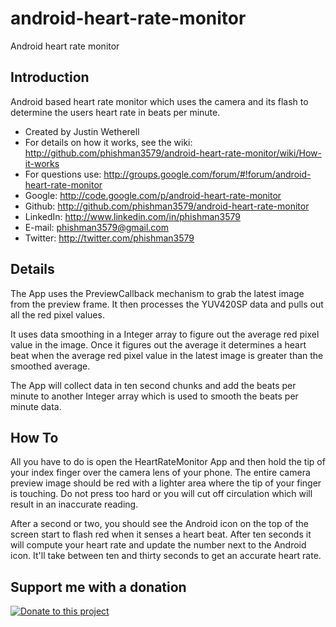 android-heart-rate-monitor
==========================

Android heart rate monitor

## Introduction

Android based heart rate monitor which uses the camera and its flash to determine the users heart rate in beats per minute.

* Created by Justin Wetherell
* For details on how it works, see the wiki: http://github.com/phishman3579/android-heart-rate-monitor/wiki/How-it-works
* For questions use: http://groups.google.com/forum/#!forum/android-heart-rate-monitor
* Google: http://code.google.com/p/android-heart-rate-monitor
* Github: http://github.com/phishman3579/android-heart-rate-monitor
* LinkedIn: http://www.linkedin.com/in/phishman3579
* E-mail: phishman3579@gmail.com
* Twitter: http://twitter.com/phishman3579

## Details
The App uses the PreviewCallback mechanism to grab the latest image from the preview frame. It then processes the YUV420SP data and pulls out all the red pixel values.

It uses data smoothing in a Integer array to figure out the average red pixel value in the image. Once it figures out the average it determines a heart beat when the average red pixel value in the latest image is greater than the smoothed average.

The App will collect data in ten second chunks and add the beats per minute to another Integer array which is used to smooth the beats per minute data.

## How To

All you have to do is open the HeartRateMonitor App and then hold the tip of your index finger over the camera lens of your phone. The entire camera preview image should be red with a lighter area where the tip of your finger is touching. Do not press too hard or you will cut off circulation which will result in an inaccurate reading.  

After a second or two, you should see the Android icon on the top of the screen start to flash red when it senses a heart beat. After ten seconds it will compute your heart rate and update the number next to the Android icon. It'll take between ten and thirty seconds to get an accurate heart rate.

## Support me with a donation

<a href="https://www.paypal.com/cgi-bin/webscr?cmd=_donations&business=phishman3579%40gmail%2ecom&lc=US&item_name=Support%20open%20source&item_number=AndroidHeartRateMonitor&currency_code=USD&bn=PP%2dDonationsBF%3abtn_donateCC_LG%2egif%3aNonHosted" target="_new"><img border="0" alt="Donate to this project" src="https://www.paypalobjects.com/en_US/i/btn/btn_donate_LG.gif"></a>
